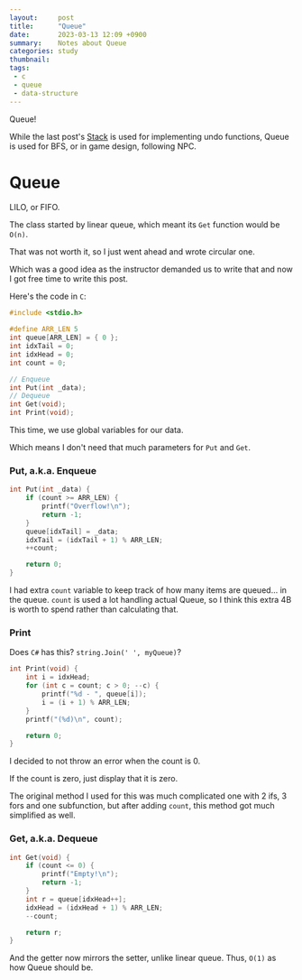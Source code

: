 ```yaml
---
layout:     post
title:      "Queue"
date:       2023-03-13 12:09 +0900
summary:    Notes about Queue
categories: study
thumbnail: 
tags:
 - c
 - queue
 - data-structure
---
```


Queue!

While the last post's [Stack][PostStack] is
used for implementing undo functions,
Queue is used for BFS, or in game design, following NPC.


# Queue

LILO, or FIFO.

The class started by linear queue, which meant its
`Get` function would be `O(n)`.

That was not worth it, so I just went ahead and wrote circular one.

Which was a good idea as the instructor demanded us to write that
and now I got free time to write this post.

Here's the code in `C`:

```c
#include <stdio.h>

#define ARR_LEN 5
int queue[ARR_LEN] = { 0 };
int idxTail = 0;
int idxHead = 0;
int count = 0;

// Enqueue
int Put(int _data);
// Dequeue
int Get(void);
int Print(void);
```

This time, we use global variables for our data.

Which means I don't need that much parameters for `Put` and `Get`. 


### Put, a.k.a. Enqueue

```c
int Put(int _data) {
    if (count >= ARR_LEN) {
        printf("Overflow!\n");
        return -1;
    }
    queue[idxTail] = _data;
    idxTail = (idxTail + 1) % ARR_LEN;
    ++count;

    return 0;
}
```

I had extra `count` variable to keep track of how many items are queued...
in the queue. `count` is used a lot handling actual Queue, so I think
this extra 4B is worth to spend rather than calculating that.


### Print

Does `C#` has this? `string.Join(' ', myQueue)`?

```c
int Print(void) {
    int i = idxHead;
    for (int c = count; c > 0; --c) {
        printf("%d - ", queue[i]);
        i = (i + 1) % ARR_LEN;
    }
    printf("(%d)\n", count);

    return 0;
}
```

I decided to not throw an error when the count is 0.

If the count is zero, just display that it is zero.

The original method I used for this was much complicated one
with 2 ifs, 3 fors and one subfunction, but after adding `count`,
this method got much simplified as well.


### Get, a.k.a. Dequeue

```c
int Get(void) {
    if (count <= 0) {
        printf("Empty!\n");
        return -1;
    }
    int r = queue[idxHead++];
    idxHead = (idxHead + 1) % ARR_LEN;
    --count;

    return r;
}
```

And the getter now mirrors the setter, unlike linear queue.
Thus, `O(1)` as how Queue should be.



[PostStack]: /study/2023/03/11/stack/